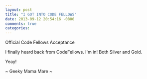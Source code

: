 ```yaml
---
layout: post
title: "I GOT INTO CODE FELLOWS"
date: 2013-09-12 20:54:16 -0800
comments: true
categories: 
---
```

Official Code Fellows Acceptance

I finally heard back from CodeFellows.  I'm in!  Both Silver and Gold. 

Yeay!

~ Geeky Mama Mare ~
